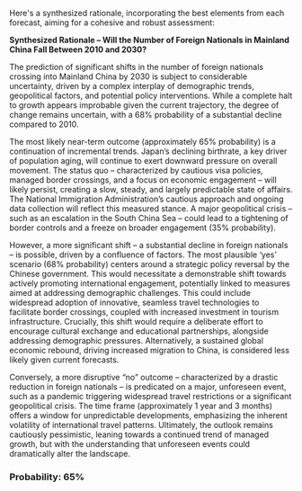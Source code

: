 Here's a synthesized rationale, incorporating the best elements from each forecast, aiming for a cohesive and robust assessment:

**Synthesized Rationale – Will the Number of Foreign Nationals in Mainland China Fall Between 2010 and 2030?**

The prediction of significant shifts in the number of foreign nationals crossing into Mainland China by 2030 is subject to considerable uncertainty, driven by a complex interplay of demographic trends, geopolitical factors, and potential policy interventions.  While a complete halt to growth appears improbable given the current trajectory, the degree of change remains uncertain, with a 68% probability of a substantial decline compared to 2010.

The most likely near-term outcome (approximately 65% probability) is a continuation of incremental trends. Japan’s declining birthrate, a key driver of population aging, will continue to exert downward pressure on overall movement. The status quo – characterized by cautious visa policies, managed border crossings, and a focus on economic engagement – will likely persist, creating a slow, steady, and largely predictable state of affairs.  The National Immigration Administration’s cautious approach and ongoing data collection will reflect this measured stance. A major geopolitical crisis – such as an escalation in the South China Sea – could lead to a tightening of border controls and a freeze on broader engagement (35% probability).

However, a more significant shift – a substantial decline in foreign nationals – is possible, driven by a confluence of factors. The most plausible ‘yes’ scenario (68% probability) centers around a strategic policy reversal by the Chinese government. This would necessitate a demonstrable shift towards actively promoting international engagement, potentially linked to measures aimed at addressing demographic challenges. This could include widespread adoption of innovative, seamless travel technologies to facilitate border crossings, coupled with increased investment in tourism infrastructure. Crucially, this shift would require a deliberate effort to encourage cultural exchange and educational partnerships, alongside addressing demographic pressures.  Alternatively, a sustained global economic rebound, driving increased migration to China, is considered less likely given current forecasts.  

Conversely, a more disruptive “no” outcome – characterized by a drastic reduction in foreign nationals – is predicated on a major, unforeseen event, such as a pandemic triggering widespread travel restrictions or a significant geopolitical crisis. The time frame (approximately 1 year and 3 months) offers a window for unpredictable developments, emphasizing the inherent volatility of international travel patterns.  Ultimately, the outlook remains cautiously pessimistic, leaning towards a continued trend of managed growth, but with the understanding that unforeseen events could dramatically alter the landscape.

### Probability: 65%